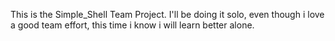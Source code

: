 This is the Simple_Shell Team Project. I'll be doing it solo, even though i love a good team effort, this time i know i will learn better alone.
